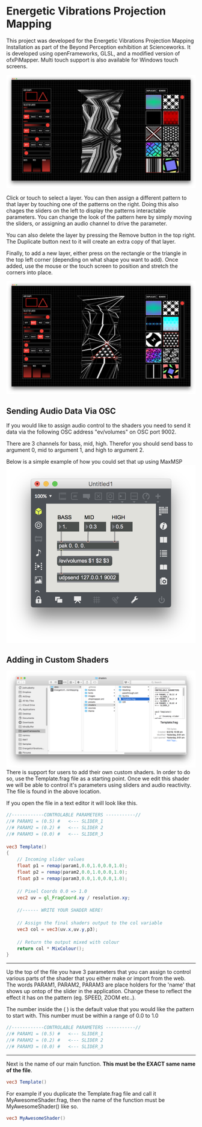 # Energetic Vibrations Projection Mapping
This project was developed for the Energetic Vibrations Projection Mapping Installation as part of the Beyond Perception exhibition at Scienceworks. It is developed using openFrameworks, GLSL, and a modified version of ofxPiMapper. Multi touch support is also available for Windows touch screens.

![Figure 1-1](https://github.com/JoshuaBatty/EnergeticVibrationsProjectionMapping/blob/master/Wiki/Interface.png "Main Interface")

Click or touch to select a layer. You can then assign a different pattern to that layer by touching one of the patterns on the right. Doing this also chages the sliders on the left to display the patterns interactable parameters. You can change the look of the pattern here by simply moving the sliders, or assigning an audio channel to drive the parameter.

You can also delete the layer by pressing the Remove button in the top right. The Duplicate button next to it will create an extra copy of that layer.

Finally, to add a new layer, either press on the rectangle or the triangle in the top left corner (depending on what shape you want to add). Once added, use the mouse or the touch screen to position and stretch the corners into place. 

![Figure 1-2](https://github.com/JoshuaBatty/EnergeticVibrationsProjectionMapping/blob/master/Wiki/Select%20Layer.png "Select Layer")

## Sending Audio Data Via OSC
If you would like to assign audio control to the shaders you need to send it data via the following OSC address
"ev/volumes" on OSC port 9002.

There are 3 channels for bass, mid, high. Therefor you should send bass to argument 0, mid to argument 1, and high to argument 2.

Below is a simple example of how you could set that up using MaxMSP
![Figure 1-2](https://github.com/JoshuaBatty/EnergeticVibrationsProjectionMapping/blob/master/Wiki/MaxOSC.png "Select Layer")


## Adding in Custom Shaders
![Figure 1-3](https://github.com/JoshuaBatty/EnergeticVibrationsProjectionMapping/blob/master/Wiki/CustomShaderPath.png "CustomShaderPath")
There is support for users to add their own custom shaders. In order to do so, use the Template.frag file as a starting point. Once we edit this shader we will be able to control it's parameters using sliders and audio reactivity. The file is found in the above location. 


If you open the file in a text editor it will look like this. 
```glsl
//------------CONTROLABLE PARAMETERS -----------//
//# PARAM1 = (0.5) #   <--- SLIDER_1
//# PARAM2 = (0.2) #   <--- SLIDER 2
//# PARAM3 = (0.0) #   <--- SLIDER_3

vec3 Template()
{
    // Incoming slider values
    float p1 = remap(param1,0.0,1.0,0.0,1.0);
    float p2 = remap(param2,0.0,1.0,0.0,1.0);
    float p3 = remap(param3,0.0,1.0,0.0,1.0);
    
    // Pixel Coords 0.0 => 1.0
    vec2 uv = gl_FragCoord.xy / resolution.xy;
    
    //------ WRITE YOUR SHADER HERE!

    // Assign the final shaders output to the col variable
    vec3 col = vec3(uv.x,uv.y,p3);
    
    // Return the output mixed with colour
    return col * MixColour();
}
```

---
Up the top of the file you have 3 parameters that you can assign to control various parts of the shader that you either make or import from the web. The words PARAM1, PARAM2, PARAM3 are place holders for the 'name' that shows up ontop of the slider in the application. Change these to reflect the effect it has on the pattern (eg. SPEED, ZOOM etc..).

The number inside the ( ) is the default value that you would like the pattern to start with. This number must be within a range of 0.0 to 1.0

```glsl
//------------CONTROLABLE PARAMETERS -----------//
//# PARAM1 = (0.5) #   <--- SLIDER_1
//# PARAM2 = (0.2) #   <--- SLIDER 2
//# PARAM3 = (0.0) #   <--- SLIDER_3
```

---
Next is the name of our main function. **This must be the EXACT same name of the file**. 
```glsl
vec3 Template()
```

For example if you duplicate the Template.frag file and call it MyAwesomeShader.frag, then the name of the function must be MyAwesomeShader() like so. 
```glsl
vec3 MyAwesomeShader()
```

